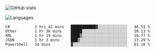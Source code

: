 ![GitHub stats](https://github-readme-stats.vercel.app/api?username=emipa606&theme=github_dark&show_icons=true)

![Languages](https://github-readme-stats.vercel.app/api/top-langs/?username=emipa606&theme=github_dark&layout=compact)

<!--START_SECTION:waka-->
```text
C#           3 hrs 41 mins   ███████████▓░░░░░░░░░░░░░   46.51 % 
Other        1 hr 36 mins    █████░░░░░░░░░░░░░░░░░░░░   20.13 % 
XML          1 hr 19 mins    ████▒░░░░░░░░░░░░░░░░░░░░   16.77 % 
JSON         1 hr 3 mins     ███▒░░░░░░░░░░░░░░░░░░░░░   13.29 % 
PowerShell   14 mins         ▓░░░░░░░░░░░░░░░░░░░░░░░░   03.10 % 
```
<!--END_SECTION:waka-->
